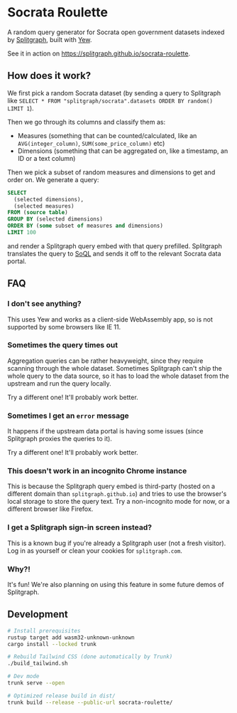 # Socrata Roulette

A random query generator for Socrata open government datasets indexed by [Splitgraph](https://www.splitgraph.com/explore), built with [Yew](https://yew.rs/).

See it in action on https://splitgraph.github.io/socrata-roulette.

## How does it work?

We first pick a random Socrata dataset (by sending a query to Splitgraph like `SELECT * FROM "splitgraph/socrata".datasets ORDER BY random() LIMIT 1`).

Then we go through its columns and classify them as:

- Measures (something that can be counted/calculated, like an `AVG(integer_column)`, `SUM(some_price_column)` etc)
- Dimensions (something that can be aggregated on, like a timestamp, an ID or a text column)

Then we pick a subset of random measures and dimensions to get and order on. We generate a query:

```sql
SELECT
  (selected dimensions),
  (selected measures)
FROM (source table)
GROUP BY (selected dimensions)
ORDER BY (some subset of measures and dimensions)
LIMIT 100
```

and render a Splitgraph query embed with that query prefilled. Splitgraph translates the query to [SoQL](https://dev.socrata.com/docs/queries/) and sends it off to the relevant Socrata data portal.

## FAQ

### I don't see anything?

This uses Yew and works as a client-side WebAssembly app, so is not supported by some browsers like IE 11.

### Sometimes the query times out

Aggregation queries can be rather heavyweight, since they require scanning through the whole dataset. Sometimes Splitgraph can't ship the whole query to the data source, so it has to load the whole dataset from the upstream and run the query locally.

Try a different one! It'll probably work better.

### Sometimes I get an `error` message

It happens if the upstream data portal is having some issues (since Splitgraph proxies the queries to it).

Try a different one! It'll probably work better.

### This doesn't work in an incognito Chrome instance

This is because the Splitgraph query embed is third-party (hosted on a different domain than `splitgraph.github.io`) and tries to use the browser's local storage to store the query text. Try a non-incognito mode for now, or a different browser like Firefox.

### I get a Splitgraph sign-in screen instead?

This is a known bug if you're already a Splitgraph user (not a fresh visitor). Log in as yourself or clean your cookies for `splitgraph.com`.

### Why?!

It's fun! We're also planning on using this feature in some future demos of Splitgraph.

## Development

```bash
# Install prerequisites
rustup target add wasm32-unknown-unknown
cargo install --locked trunk

# Rebuild Tailwind CSS (done automatically by Trunk)
./build_tailwind.sh

# Dev mode
trunk serve --open

# Optimized release build in dist/
trunk build --release --public-url socrata-roulette/
```
